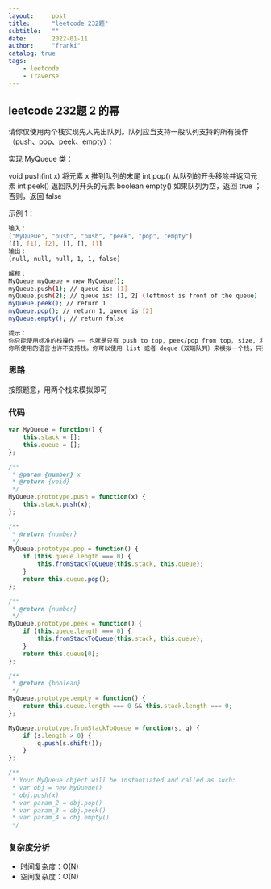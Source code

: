 ```yaml
---
layout:     post
title:      "leetcode 232题"
subtitle:   ""
date:       2022-01-11
author:     "franki"
catalog: true
tags:
    - leetcode
    - Traverse
---
```


## leetcode 232题 2 的幂

请你仅使用两个栈实现先入先出队列。队列应当支持一般队列支持的所有操作（push、pop、peek、empty）：

实现 MyQueue 类：

void push(int x) 将元素 x 推到队列的末尾
int pop() 从队列的开头移除并返回元素
int peek() 返回队列开头的元素
boolean empty() 如果队列为空，返回 true ；否则，返回 false

示例 1：

```bash
输入：
["MyQueue", "push", "push", "peek", "pop", "empty"]
[[], [1], [2], [], [], []]
输出：
[null, null, null, 1, 1, false]

解释：
MyQueue myQueue = new MyQueue();
myQueue.push(1); // queue is: [1]
myQueue.push(2); // queue is: [1, 2] (leftmost is front of the queue)
myQueue.peek(); // return 1
myQueue.pop(); // return 1, queue is [2]
myQueue.empty(); // return false
```

```bash
提示：
你只能使用标准的栈操作 —— 也就是只有 push to top, peek/pop from top, size, 和 is empty 操作是合法的。
你所使用的语言也许不支持栈。你可以使用 list 或者 deque（双端队列）来模拟一个栈，只要是标准的栈操作即可
```

### 思路

按照题意，用两个栈来模拟即可

### 代码

```js
var MyQueue = function() {
    this.stack = [];
    this.queue = [];
};

/** 
 * @param {number} x
 * @return {void}
 */
MyQueue.prototype.push = function(x) {
    this.stack.push(x);
};

/**
 * @return {number}
 */
MyQueue.prototype.pop = function() {
    if (this.queue.length === 0) {
        this.fromStackToQueue(this.stack, this.queue);
    }
    return this.queue.pop();
};

/**
 * @return {number}
 */
MyQueue.prototype.peek = function() {
    if (this.queue.length === 0) {
        this.fromStackToQueue(this.stack, this.queue);
    }
    return this.queue[0];
};

/**
 * @return {boolean}
 */
MyQueue.prototype.empty = function() {
    return this.queue.length === 0 && this.stack.length === 0;
};

MyQueue.prototype.fromStackToQueue = function(s, q) {
    if (s.length > 0) {
        q.push(s.shift());
    }
};

/**
 * Your MyQueue object will be instantiated and called as such:
 * var obj = new MyQueue()
 * obj.push(x)
 * var param_2 = obj.pop()
 * var param_3 = obj.peek()
 * var param_4 = obj.empty()
 */
```

### 复杂度分析

- 时间复杂度：O(N)
- 空间复杂度：O(N)
